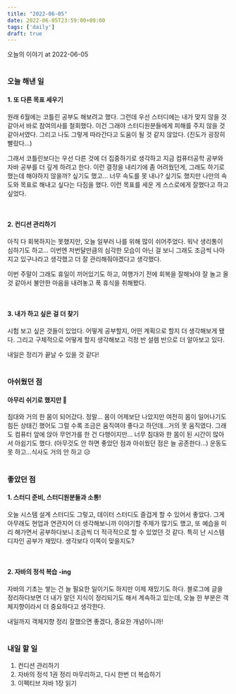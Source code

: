 ```yaml
---
title: "2022-06-05"
date: 2022-06-05T23:59:00+09:00
tags: ['daily']
draft: true
---
```

오늘의 이야기 at 2022-06-05
<!--more--> 

#
### 오늘 해낸 일
#### 1. 또 다른 목표 세우기
원래 6월에는 코틀린 공부도 해보려고 했다. 
그런데 우선 스터디에는 내가 맞지 않을 것 같아서 바로 참여의사를 철회했다. 
이건 그래야 스터디원분들에게 피해를 주지 않을 것 같아서였다. 
그리고 나도 그렇게 따라간다고 도움이 될 것 같지 않았다. (진도가 굉장히 빨랐다...) 

그래서 코틀린보다는 우선 다른 것에 더 집중하기로 생각하고 지금 컴퓨터공학 공부와 자바 공부를 더 깊게 하려고 한다. 
이런 결정을 내리기에 좀 어려웠던게, 그래도 하기로 했는데 해야하지 않을까? 싶기도 했고... 너무 속도를 못 내나? 싶기도 했지만 나만의 속도와 목표로 해내고 싶다는 다짐을 했다. 
이런 목표를 세운 게 스스로에게 잘했다고 하고 싶었다.

<br/>

#### 2. 컨디션 관리하기
아직 다 회복하지는 못했지만, 오늘 일부러 나를 위해 많이 쉬어주었다. 
워낙 생리통이 심하기도 하고... 
이번엔 저번달만큼의 심각한 모습이 아닌 걸 보니 그래도 조금씩 나아지고 있구나라고 생각했고 더 잘 관리해줘야겠다고 생각했다. 

이번 주말이 그래도 휴일이 끼어있기도 하고, 여행가기 전에 회복을 잘해놔야 잘 놀고 올 것 같아서 불안한 마음을 내려놓고 푹 휴식을 취해봤다.

<br/>

#### 3. 내가 하고 싶은 걸 더 찾기
시험 보고 싶은 것들이 있었다. 어떻게 공부할지, 어떤 계획으로 할지 더 생각해보게 됐다. 
그리고 구체적으로 어떻게 할지 생각해보고 걱정 반 설렘 반으로 더 알아보고 있다. 

내일은 정리가 끝날 수 있을 것 같다!


#
### 아쉬웠던 점
#### 아무리 쉬기로 했지만 🥲
침대와 거의 한 몸이 되어갔다. 정말... 몸이 어제보단 나았지만 여전히 몸이 일어나기도 힘든 상태긴 했어도 그럴 수록 조금은 움직여야 좋다고 하던데...거의 못 움직였다. 
그래도 컴퓨터 앞에 앉아 무언가를 한 건 다행이지만... 
너무 침대와 한 몸이 된 시간이 많아서 아쉽기도 했다. (아무것도 안 하면 좋았던 점과 아쉬웠던 점은 늘 공존한다...) 
운동도 못 하고...식사도 거의 안 하고 😥


#
### 좋았던 점
#### 1. 스터디 준비, 스터디원분들과 소통!
오늘 시스템 설계 스터디도 그렇고, 데이터 스터디도 즐겁게 할 수 있어서 좋았다. 
그게 아무래도 현업과 연관지어 더 생각해보니까 이야기할 주제가 많기도 했고, 또 예습을 미리 해가면서 공부하다보니 조금씩 더 적극적으로 할 수 있었던 것 같다. 
특히 난 시스템 디자인 공부가 재밌다. 생각보다 이쪽이 맞을지도?

<br/>

#### 2. 자바의 정석 복습 -ing
자바의 기초는 쌓는 건 늘 필요한 일이기도 하지만 이제 재밌기도 하다. 
블로그에 글을 정리하다보면 더 내가 알던 지식이 정리되기도 해서 계속하고 있는데, 오늘 한 부분은 객체지향이라서 더 중요하다고 생각한다. 

내일까지 객체지향 정리 잘했으면 좋겠다, 중요한 개념이니까!


#
### 내일 할 일
1. 컨디션 관리하기
2. 자바의 정석 1권 정리 마무리하고, 다시 한번 더 복습하기
3. 이펙티브 자바 1장 읽기